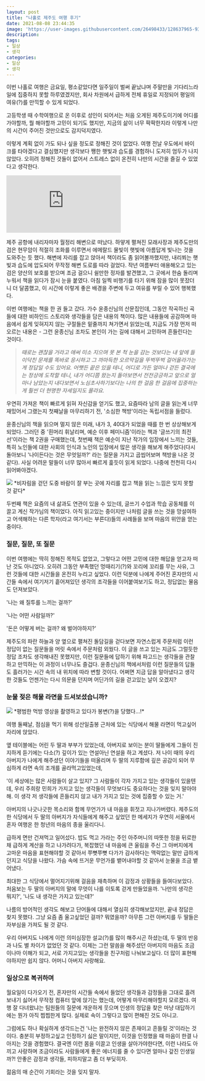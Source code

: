 ```yaml
---
layout: post
title: "나홀로 제주도 여행 후기"
date: 2021-08-08 23:44:35
image: 'https://user-images.githubusercontent.com/26498433/128637965-9300d08a-189b-48e8-902c-39e1e44e0955.png'
description:
tags:
- 일상
- 생각
categories:
- 일상
- 생각
---
```

이번 나홀로 여행은 금요일, 평소같았다면 일주일이 벌써 끝났냐며 주말만을 기다리느라 일에 집중하지 못할 하루였겠지만, 회사 차원에서 급하게 전체 휴일로 지정되어 평일의 여유(?)를 만끽할 수 있게 되었다.

고등학생 때 수학여행으로 온 이후로 성인이 되어서는 처음 오게된 제주도이기에 어디를 가야할까, 뭘 해야할까 고민이 되기도 했지만, 지금의 삶이 너무 팍팍한지라 이렇게 나만의 시간이 주어진 것만으로도 감지덕지였다.

이렇게 계획 없이 가도 되나 싶을 정도로 정해진 것이 없었다. 여행 전날 우도에서 바이크를 타야겠다고 결심했지만 생각보다 쨍한 햇빛과 습도를 경험하니 도저히 엄두가 나지 않았다. 오히려 정해진 것들이 없어서 스트레스 없이 온전히 나만의 시간을 즐길 수 있었다고 생각한다.

<p><iframe src="https://www.youtube.com/embed/4t3V8GNG9PU" title="YouTube video player" frameborder="0" allow="accelerometer; autoplay; clipboard-write; encrypted-media; gyroscope; picture-in-picture" allowfullscreen></iframe></p>

제주 공항에 내리자마자 월정리 해변으로 떠났다. 하얗게 펼쳐진 모래사장과 제주도만의 검은 현무암이 적절히 조화를 이루면서 에메랄드 물빛이 햇빛에 아름답게 빛나는 것을 도와주는 듯 했다. 해변에 자리를 잡고 앉아서 책이라도 좀 읽어볼까했지만, 내리쬐는 햇빛과 습도에 압도되어 무작정 해변 도로를 따라 걸었다. 작년 여름부터 애용해오고 있는 검은 양산의 보호를 받으며 조금 걸으니 쉴만한 정자를 발견했고, 그 곳에서 한숨 돌리며 누워서 책을 읽다가 잠시 눈을 붙였다. 아침 일찍 비행기를 타기 위해 잠을 많이 못잤더니 더 달콤했고, 이 시간에 이렇게 좋은 배경을 주변에 두고 여유를 부릴 수 있어 행복했다.

이번 여행에는 책을 한 권 들고 갔다. 가수 윤종신님의 산문집인데, 그동안 작곡하신 곡들에 대한 비하인드 스토리와 생각들을 담은 내용의 책이다. 많은 내용들에 공감하며 마음에서 쉽게 잊혀지지 않는 구절들은 밑줄까지 쳐가면서 읽었는데, 지금도 가장 먼저 떠오르는 내용은 - 그런 윤종신님 조차도 본인이 가는 길에 대해서 고민하며 흔들린다는 것이다.

> <cite>때로는 괜찮을 거라고 애써 미소 지으며 못 본 척 눈을 감는 것보다는 내 앞에 들이닥친 문제를 똑바로 응시하고 그 까마득한 오르막길을 뚜벅뚜벅 걸어올라가는 게 정답일 수도 있어요. 어쨋든 끝은 있을 테니, 어디로 가든 얼마나 걷든 결국에는 정상에 도착할 테니, 내가 어디쯤 왔는지 돌아보면서 전전긍긍하고 앞으로 얼마나 남았는지 내다보면서 노심초사하기보다는 나의 한 걸음 한 걸음에 집중하는 게 훨씬 더 현명한 자세일지도 몰라요.</cite>

우연히 가져온 책이 빠르게 읽혀 자신감을 얻기도 했고, 요즘따라 남의 글을 읽는게 너무 재밌어서 그랬는지 첫째날을 마무리하기 전, '소심한 책방'이라는 독립서점을 들렀다.

윤종신님의 책을 읽으며 멀지 않은 미래, 내가 3, 40대가 되었을 때를 한 번 상상해보게 되었다. 그러던 중  '흰머리 휘날리며, 예순 이후 페미니즘'이라는 책과 '글쓰기의 최전선'이라는 책 2권을 구매했는데, 첫번째 책은 예순이 지난 작가의 입장에서 느끼는 것들, 특히 노인들에 대한 사회의 인식과 노인의 입장에서 많은 생각을 해보게 해주었다(다시 돌아보니 '나이든다는 것은 무엇일까?' 라는 질문을 가지고 곱씹어보며 책방을 나온 것 같다). 사실 어려운 말들이 너무 많아서 빠르게 흝듯이 읽게 되었다. 나중에 천천히 다시 읽어봐야겠다.

<img src="https://user-images.githubusercontent.com/26498433/129470896-0ed67c50-edc9-460d-94d6-e049d638a38a.jpg"/>
*비자림을 걷던 도중 바람이 잘 부는 곳에 자리를 잡고 책을 읽는 느낌은 잊지 못할 것 같다*

두번째 책은 요즘의 내 삶과도 연관이 있을 수 있는데, 글쓰기 수업과 학습 공동체를 이끌고 계신 작가님의 책이었다. 아직 읽고있는 중이지만 나처럼 글을 쓰는 것을 망설여하고 어색해하는 다른 학자(라고 여기서는 부른다)들의 사례들을 보며 마음의 위안을 얻는 중이다.


### 질문, 질문, 또 질문

이번 여행에는 딱히 정해진 목적도 없었고, 그렇다고 어떤 고민에 대한 해답을 얻고자 떠난 것도 아니었다. 오히려 그동안 부족했던 멍때리기(?)와 꼬리에 꼬리를 무는 사유, 그런 것들에 대한 시간들을 온전히 누리고 싶었다. 이런 덕분에 나에게 주어진 혼자만의 시간들 속에서 여기저기 흩어져있던 생각의 조각들을 이어붙여보기도 하고, 정답없는 물음도 던져보았다.

'나는 왜 질투를 느끼는 걸까?'

'나는 어떤 사람일까?'

'돈은 어떻게 버는 걸까? 왜 벌어야하지?'

제주도의 파란 하늘과 양 옆으로 펼쳐진 돌담길을 걷다보면 자연스럽게 주문처럼 이런 정답이 없는 질문들을 머릿 속에서 주문처럼 외웠다. 이 글을 쓰고 있는 지금도 그럴듯한 정답 조차도 생각해내진 못했지만, 이런 질문들에 답하기 위해 파고드는 생각들을 관찰하고 만끽하는 이 과정이 너무나도 즐겁다. 윤종신님의 책에서처럼 이런 질문들의 답들도 흘러가는 시간 속의 내 위치에 따라 변할 것이다. 어쩌면 지금 답을 알아냈다고 생각한 것들도 언젠가는 다시 의문을 던지며 어딘가의 길을 걷고있는 날이 오겠지?


### 눈물 젖은 해물 라면을 드셔보셨습니까?

<img src="https://user-images.githubusercontent.com/26498433/129470890-76690f75-d5b9-46e6-88d6-948ad2b73148.jpg"/>
*평범한 먹방 영상을 촬영하고 있다가 봉변(?)을 당했다...!*

여행 둘째날, 점심을 먹기 위해 성산일출봉 근처에 있는 식당에서 해물 라면이 먹고싶어 자리에 앉았다.

옆 테이블에는 어린 두 딸과 부부가 있었는데, 아버지로 보이는 분이 딸들에게 그들이 진지하게 듣기에는 다소(?) 깊이가 있는 연설아닌 연설을 하고 계셨다. 저 나이 때의 우리 아버지가 나에게 해주셨던 이야기들을 떠올리며 두 딸의 지루함에 깊은 공감이 되어 무심하게 라면 속의 조개를 골라먹고있었는데,

'이 세상에는 많은 사람들이 살고 있지? 그 사람들이 각자 가지고 있는 생각들이 있을텐데, 우리 주희랑 민희가 가지고 있는 생각들이 무엇보다도 중요하다는 것을 잊지 말아야 해. 이 생각 저 생각들에 흔들리지 않고 내가 가지고 있는 것에 집중할 수 있는 거.'

아버지의 나긋나긋한 목소리와 함께 무언가가 내 마음을 휘젓고 지나가버렸다. 제주도의 한 식당에서 두 딸의 아버지가 자식들에게 해주고 싶었던 한 메세지가 우연히 서울에서 혼자 여행온 한 청년의 마음의 종을 울리다니.

급하게 면만 건져먹고 일어섰다. 밥도 먹고 가라는 주인 아주머니의 따뜻한 정을 뒤로한 채 급하게 계산을 하고 나가려다가, 복잡했던 내 마음에 큰 울림을 주신 그 아버지에게 고마운 마음을 표현해야할 것 같아서 쭈뼛쭈뼛 다가가 감사하다는 맥락없는 말만 급하게 던지고 식당을 나왔다. 가슴 속에 뜨거운 무언가를 뱉어내야할 것 같아서 눈물을 조금 뱉어냈다.

최대한 그 식당에서 멀어지기위해 걸음을 재촉하며 이 감정과 상황들을 들여다보았다. 처음보는 두 딸의 아버지의 말에 무엇이 나를 이토록 걷게 만들었을까. '나만의 생각은 뭐지?', '나도 내 생각은 가지고 있는데?'

나름의 방어적인 생각도 해보고 단어들에 대해서 열심히 생각해보았지만, 끝내 정답은 찾지 못했다. 그냥 요즘 좀 울고싶었던 걸까? 뭐였을까? 아무튼 그런 아버지를 두 딸들은 자부심을 가져도 될 것 같다.

우리 아버지도 나에게 이런 의미심장한 설교(?)를 많이 해주시곤 하셨는데, 두 딸의 반응과 나도 별 차이가 없었던 것 같다. 이제는 그런 말씀을 해주셨던 아버지의 마음도 조금이나마 이해가 되고, 서로 가지고있는 생각들을 친구처럼 나눠보고싶다. 더 많이 표현해야하지만 쉽지 않다. 어머니 아버지 사랑해요.


### 일상으로 복귀하며

월요일이 다가오기 전, 혼자만의 시간들 속에서 들었던 생각들과 감정들을 그대로 흘려보내기 싫어서 무작정 컴퓨터 앞에 앉기는 했는데, 어떻게 마무리해야할지 모르겠다. 여행 잘 다녀왔냐는 팀원들의 질문에 개운하게 웃으며 인생의 정답을 찾은 마냥 대답하기에는 뭔가 아직 찝찝한게 많다. 실제로 속이 그렇다고 많이 편해진 것도 아니고.

그럼에도 하나 확실하게 생각드는건 '나는 완전하지 않은 존재이고 흔들릴 것'이라는 것이다. 충분히 부정하고싶고 인정하기 싫은 말이지만, 이것을 인정했을 때 마음이 한결 나아지는 것을 경험했다. 결국엔 이런 몸을 이끌고 인생을 살아가야한다면, 이런 나라도 아끼고 사랑하며 조금이라도 사람들에게 좋은 에너지를 줄 수 있다면 얼마나 갚진 인생일까?! 안좋은 감정과 생각들, 피하지말고 좀 더 부딪히자.

젊음의 매 순간이 기회라는 것을 잊지 말자.